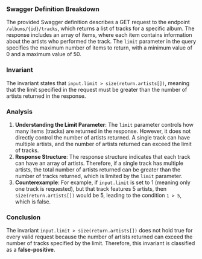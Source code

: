 ### Swagger Definition Breakdown
The provided Swagger definition describes a GET request to the endpoint `/albums/{id}/tracks`, which returns a list of tracks for a specific album. The response includes an array of items, where each item contains information about the artists who performed the track. The `limit` parameter in the query specifies the maximum number of items to return, with a minimum value of 0 and a maximum value of 50.

### Invariant
The invariant states that `input.limit > size(return.artists[])`, meaning that the limit specified in the request must be greater than the number of artists returned in the response.

### Analysis
1. **Understanding the Limit Parameter**: The `limit` parameter controls how many items (tracks) are returned in the response. However, it does not directly control the number of artists returned. A single track can have multiple artists, and the number of artists returned can exceed the limit of tracks.
2. **Response Structure**: The response structure indicates that each track can have an array of artists. Therefore, if a single track has multiple artists, the total number of artists returned can be greater than the number of tracks returned, which is limited by the `limit` parameter.
3. **Counterexample**: For example, if `input.limit` is set to 1 (meaning only one track is requested), but that track features 5 artists, then `size(return.artists[])` would be 5, leading to the condition `1 > 5`, which is false.

### Conclusion
The invariant `input.limit > size(return.artists[])` does not hold true for every valid request because the number of artists returned can exceed the number of tracks specified by the limit. Therefore, this invariant is classified as a **false-positive**.
